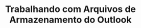 ---
title: "Trabalhando com Arquivos de Armazenamento do Outlook"
url: /pt/net/trabalhando-com-arquivos-de-armazenamento-do-outlook/
weight: 40
type: docs
---